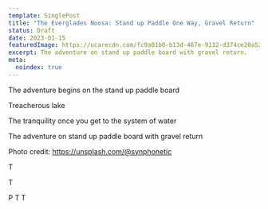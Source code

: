 ```yaml
---
template: SinglePost
title: "The Everglades Noosa: Stand up Paddle One Way, Gravel Return"
status: Draft
date: 2023-01-15
featuredImage: https://ucarecdn.com/fc9a01b0-b13d-467e-9132-d374ce20a52b/
excerpt: The adventure on stand up paddle board with gravel return.
meta:
  noindex: true
---
```

The adventure begins on the stand up paddle board

Treacherous lake

The tranquility once you get to the system of water

The adventure on stand up paddle board with gravel return

Photo credit: https://unsplash.com/@synphonetic

T

T



P
T
T